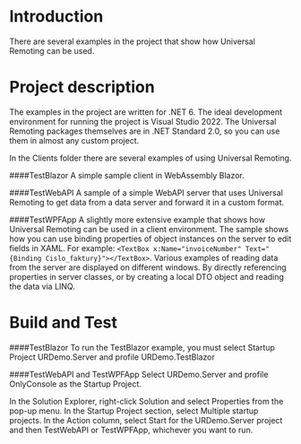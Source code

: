 # Introduction 
There are several examples in the project that show how Universal Remoting can be used.

# Project description
The examples in the project are written for .NET 6.
The ideal development environment for running the project is Visual Studio 2022. 
The Universal Remoting packages themselves are in .NET Standard 2.0, so you can use them in almost any custom project.

In the Clients folder there are several examples of using Universal Remoting.

####TestBlazor
A simple sample client in WebAssembly Blazor.

####TestWebAPI
A sample of a simple WebAPI server that uses Universal Remoting to get data from a data server and forward it in a custom format.

####TestWPFApp
A slightly more extensive example that shows how Universal Remoting can be used in a client environment. The sample shows how you can use binding properties of object instances on the server to edit fields in XAML.
For example: `<TextBox x:Name="invoiceNumber" Text="{Binding Cislo_faktury}"></TextBox>`.
Various examples of reading data from the server are displayed on different windows. By directly referencing properties in server classes, or by creating a local DTO object and reading the data via LINQ.


# Build and Test

####TestBlazor
To run the TestBlazor example, you must select Startup Project URDemo.Server and profile URDemo.TestBlazor

####TestWebAPI and TestWPFApp
Select URDemo.Server and profile OnlyConsole as the Startup Project.

In the Solution Explorer, right-click Solution and select Properties from the pop-up menu. In the Startup Project section, select Multiple startup projects. In the Action column, select Start for the URDemo.Server project and then TestWebAPI or TestWPFApp, whichever you want to run.